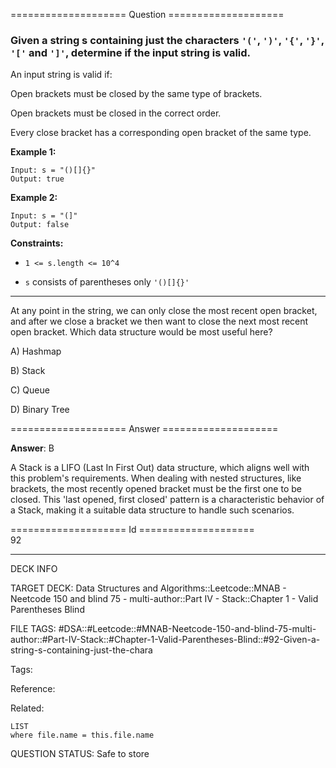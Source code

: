 ==================== Question ====================  

### Given a string s containing just the characters `'('`, `')'`, `'{'`, `'}'`, `'['` and `']'`, determine if the input string is valid.

An input string is valid if:

Open brackets must be closed by the same type of brackets.

Open brackets must be closed in the correct order.

Every close bracket has a corresponding open bracket of the same type.

**Example 1:**

<!-- codeblock-start -->
<pre><code>Input: s = "()[]{}"
Output: true
</code></pre>
<!-- codeblock-end -->

**Example 2:**

<!-- codeblock-start -->
<pre><code>Input: s = "(]"
Output: false
</code></pre>
<!-- codeblock-end -->

**Constraints:**

- `1 <= s.length <= 10^4`

- `s` consists of parentheses only `'()[]{}'`

---

At any point in the string, we can only close the most recent open bracket, and after we close a bracket we then want to close the next most recent open bracket. Which data structure would be most useful here?

A) Hashmap

B) Stack

C) Queue

D) Binary Tree  

==================== Answer ====================  

**Answer**: B

A Stack is a LIFO (Last In First Out) data structure, which aligns well with this problem's requirements. When dealing with nested structures, like brackets, the most recently opened bracket must be the first one to be closed. This 'last opened, first closed' pattern is a characteristic behavior of a Stack, making it a suitable data structure to handle such scenarios.

==================== Id ====================  
92

---

DECK INFO

TARGET DECK: Data Structures and Algorithms::Leetcode::MNAB - Neetcode 150 and blind 75 - multi-author::Part IV - Stack::Chapter 1 - Valid Parentheses Blind

FILE TAGS: #DSA::#Leetcode::#MNAB-Neetcode-150-and-blind-75-multi-author::#Part-IV-Stack::#Chapter-1-Valid-Parentheses-Blind::#92-Given-a-string-s-containing-just-the-chara

Tags:

Reference:

Related:

```dataview
LIST
where file.name = this.file.name
```
QUESTION STATUS: Safe to store
